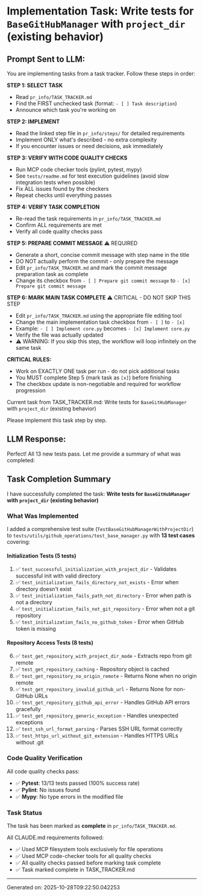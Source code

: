 # Implementation Task: Write tests for `BaseGitHubManager` with `project_dir` (existing behavior)

## Prompt Sent to LLM:
You are implementing tasks from a task tracker. Follow these steps in order:

**STEP 1: SELECT TASK**
- Read `pr_info/TASK_TRACKER.md`
- Find the FIRST unchecked task (format: `- [ ] Task description`)
- Announce which task you're working on

**STEP 2: IMPLEMENT**
- Read the linked step file in `pr_info/steps/` for detailed requirements
- Implement ONLY what's described - no extra complexity
- If you encounter issues or need decisions, ask immediately

**STEP 3: VERIFY WITH CODE QUALITY CHECKS**
- Run MCP code checker tools (pylint, pytest, mypy)
- See `tests/readme.md` for test execution guidelines (avoid slow integration tests when possible)
- Fix ALL issues found by the checkers
- Repeat checks until everything passes

**STEP 4: VERIFY TASK COMPLETION**
- Re-read the task requirements in `pr_info/TASK_TRACKER.md`
- Confirm ALL requirements are met
- Verify all code quality checks pass

**STEP 5: PREPARE COMMIT MESSAGE** ⚠️ REQUIRED
- Generate a short, concise commit message with step name in the title
- DO NOT actually perform the commit - only prepare the message
- Edit `pr_info/TASK_TRACKER.md` and mark the commit message preparation task as complete
- Change its checkbox from `- [ ] Prepare git commit message` to `- [x] Prepare git commit message`

**STEP 6: MARK MAIN TASK COMPLETE** ⚠️ CRITICAL - DO NOT SKIP THIS STEP
- Edit `pr_info/TASK_TRACKER.md` using the appropriate file editing tool
- Change the main implementation task checkbox from `- [ ]` to `- [x]`
- Example: `- [ ] Implement core.py` becomes `- [x] Implement core.py`
- Verify the file was actually updated
- ⚠️ WARNING: If you skip this step, the workflow will loop infinitely on the same task

**CRITICAL RULES:**
- Work on EXACTLY ONE task per run - do not pick additional tasks
- You MUST complete Step 5 (mark task as `[x]`) before finishing
- The checkbox update is non-negotiable and required for workflow progression

Current task from TASK_TRACKER.md: Write tests for `BaseGitHubManager` with `project_dir` (existing behavior)

Please implement this task step by step.

## LLM Response:
Perfect! All 13 new tests pass. Let me provide a summary of what was completed:

## Task Completion Summary

I have successfully completed the task: **Write tests for `BaseGitHubManager` with `project_dir` (existing behavior)**

### What Was Implemented

I added a comprehensive test suite (`TestBaseGitHubManagerWithProjectDir`) to `tests/utils/github_operations/test_base_manager.py` with **13 test cases** covering:

#### Initialization Tests (5 tests)
1. ✅ `test_successful_initialization_with_project_dir` - Validates successful init with valid directory
2. ✅ `test_initialization_fails_directory_not_exists` - Error when directory doesn't exist
3. ✅ `test_initialization_fails_path_not_directory` - Error when path is not a directory
4. ✅ `test_initialization_fails_not_git_repository` - Error when not a git repository
5. ✅ `test_initialization_fails_no_github_token` - Error when GitHub token is missing

#### Repository Access Tests (8 tests)
6. ✅ `test_get_repository_with_project_dir_mode` - Extracts repo from git remote
7. ✅ `test_get_repository_caching` - Repository object is cached
8. ✅ `test_get_repository_no_origin_remote` - Returns None when no origin remote
9. ✅ `test_get_repository_invalid_github_url` - Returns None for non-GitHub URLs
10. ✅ `test_get_repository_github_api_error` - Handles GitHub API errors gracefully
11. ✅ `test_get_repository_generic_exception` - Handles unexpected exceptions
12. ✅ `test_ssh_url_format_parsing` - Parses SSH URL format correctly
13. ✅ `test_https_url_without_git_extension` - Handles HTTPS URLs without .git

### Code Quality Verification

All code quality checks pass:
- ✅ **Pytest**: 13/13 tests passed (100% success rate)
- ✅ **Pylint**: No issues found
- ✅ **Mypy**: No type errors in the modified file

### Task Status

The task has been marked as **complete** in `pr_info/TASK_TRACKER.md`.

All CLAUDE.md requirements followed:
- ✅ Used MCP filesystem tools exclusively for file operations
- ✅ Used MCP code-checker tools for all quality checks
- ✅ All quality checks passed before marking task complete
- ✅ Task marked complete in TASK_TRACKER.md

---
Generated on: 2025-10-28T09:22:50.042253